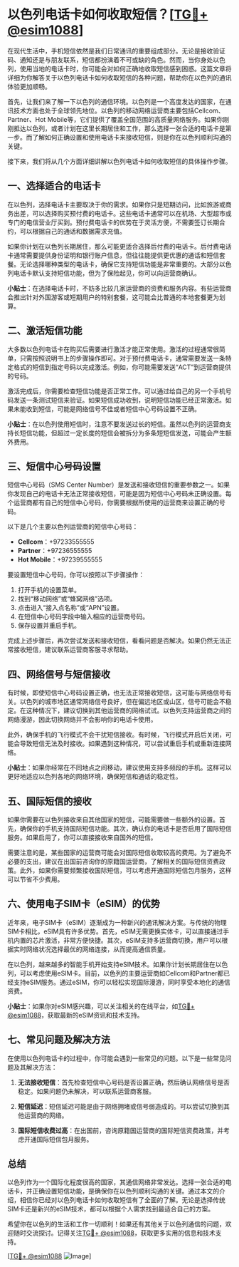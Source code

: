 # 以色列电话卡如何收取短信？[[TG💪+ @esim1088](https://t.me/s/esim1088)]

在现代生活中，手机短信依然是我们日常通讯的重要组成部分。无论是接收验证码、通知还是与朋友联系，短信都扮演着不可或缺的角色。然而，当你身处以色列，使用当地的电话卡时，你可能会对如何正确地收取短信感到困惑。这篇文章将详细为你解答关于以色列电话卡如何收取短信的各种问题，帮助你在以色列的通讯体验更加顺畅。

首先，让我们来了解一下以色列的通信环境。以色列是一个高度发达的国家，在通讯技术方面也处于全球领先地位。以色列的移动网络运营商主要包括Cellcom、Partner、Hot Mobile等，它们提供了覆盖全国范围的高质量网络服务。如果你刚刚抵达以色列，或者计划在这里长期居住和工作，那么选择一张合适的电话卡是第一步。而了解如何正确设置和使用电话卡来接收短信，则是你在以色列顺利沟通的关键。

接下来，我们将从几个方面详细讲解以色列电话卡如何收取短信的具体操作步骤。

## 一、选择适合的电话卡

在以色列，选择电话卡主要取决于你的需求。如果你只是短期访问，比如旅游或商务出差，可以选择购买预付费的电话卡。这些电话卡通常可以在机场、大型超市或专门的电信营业厅买到。预付费电话卡的优势在于灵活方便，不需要签订长期合约，可以根据自己的通话和数据需求充值。

如果你计划在以色列长期居住，那么可能更适合选择后付费的电话卡。后付费电话卡通常需要提供身份证明和银行账户信息，但往往能提供更优惠的通话和短信套餐。无论选择哪种类型的电话卡，确保它支持短信功能是非常重要的。大部分以色列电话卡默认支持短信功能，但为了保险起见，你可以向运营商确认。

**小贴士**：在选择电话卡时，不妨多比较几家运营商的资费和服务内容。有些运营商会推出针对外国游客或短期用户的特别套餐，这可能会比普通的本地套餐更为划算。

## 二、激活短信功能

大多数以色列电话卡在购买后需要进行激活才能正常使用。激活的过程通常很简单，只需按照说明书上的步骤操作即可。对于预付费电话卡，通常需要发送一条特定格式的短信到指定号码以完成激活。例如，你可能需要发送“ACT”到运营商提供的号码。

激活完成后，你需要检查短信功能是否正常工作。可以通过给自己的另一个手机号码发送一条测试短信来验证。如果短信成功收到，说明短信功能已经正常激活。如果未能收到短信，可能是网络信号不佳或者短信中心号码设置不正确。

**小贴士**：在以色列使用短信时，注意不要发送过长的短信。虽然以色列的运营商支持长短信功能，但超过一定长度的短信会被拆分为多条短短信发送，可能会产生额外费用。

## 三、短信中心号码设置

短信中心号码（SMS Center Number）是发送和接收短信的重要参数之一。如果你发现自己的电话卡无法正常接收短信，可能是因为短信中心号码未正确设置。每个运营商都有自己的短信中心号码，你需要根据所使用的运营商来设置正确的号码。

以下是几个主要以色列运营商的短信中心号码：

- **Cellcom**：+97233555555
- **Partner**：+97236555555
- **Hot Mobile**：+97239555555

要设置短信中心号码，你可以按照以下步骤操作：

1. 打开手机的设置菜单。
2. 找到“移动网络”或“蜂窝网络”选项。
3. 点击进入“接入点名称”或“APN”设置。
4. 在短信中心号码字段中输入相应的运营商号码。
5. 保存设置并重启手机。

完成上述步骤后，再次尝试发送和接收短信，看看问题是否解决。如果仍然无法正常接收短信，建议联系运营商客服寻求帮助。

## 四、网络信号与短信接收

有时候，即使短信中心号码设置正确，也无法正常接收短信，这可能与网络信号有关。以色列的城市地区通常网络信号良好，但在偏远地区或山区，信号可能会不稳定。在这种情况下，建议切换到其他运营商的网络试试。以色列支持运营商之间的网络漫游，因此切换网络并不会影响你的电话卡使用。

此外，确保手机的飞行模式不会干扰短信接收。有时候，飞行模式开启后关闭，可能会导致短信无法及时接收。如果遇到这种情况，可以尝试重启手机或重新连接网络。

**小贴士**：如果你经常在不同地点之间移动，建议使用支持多频段的手机。这样可以更好地适应以色列各地的网络环境，确保短信和通话的稳定性。

## 五、国际短信的接收

如果你需要在以色列接收来自其他国家的短信，可能需要做一些额外的设置。首先，确保你的手机支持国际短信功能。其次，确认你的电话卡是否启用了国际短信服务。如果启用了，你可以直接接收来自国外的短信。

需要注意的是，某些国家的运营商可能会对国际短信收取较高的费用。为了避免不必要的支出，建议在出国前咨询你的原籍国运营商，了解相关的国际短信资费政策。此外，如果你需要频繁接收国际短信，可以考虑开通国际短信包月服务，这样可以节省不少费用。

## 六、使用电子SIM卡（eSIM）的优势

近年来，电子SIM卡（eSIM）逐渐成为一种新兴的通讯解决方案。与传统的物理SIM卡相比，eSIM具有许多优势。首先，eSIM无需更换实体卡，可以直接通过手机内置的芯片激活，非常方便快捷。其次，eSIM支持多运营商切换，用户可以根据实时网络状况选择最优的网络连接，从而提高通信质量。

在以色列，越来越多的智能手机开始支持eSIM技术。如果你计划长期居住在以色列，可以考虑使用eSIM卡。目前，以色列的主要运营商如Cellcom和Partner都已经支持eSIM服务。通过eSIM，你可以轻松实现国际漫游，同时享受本地化的通信资费。

**小贴士**：如果你对eSIM感兴趣，可以关注相关的在线平台，如[TG💪+ @esim1088](https://t.me/s/esim1088)，获取最新的eSIM资讯和技术支持。

## 七、常见问题及解决方法

在使用以色列电话卡的过程中，你可能会遇到一些常见的问题。以下是一些常见问题及其解决方法：

1. **无法接收短信**：首先检查短信中心号码是否设置正确，然后确认网络信号是否稳定。如果问题仍未解决，可以联系运营商客服。
   
2. **短信延迟**：短信延迟可能是由于网络拥堵或信号弱造成的。可以尝试切换到其他运营商的网络。
   
3. **国际短信收费过高**：在出国前，咨询原籍国运营商的国际短信资费政策，并考虑开通国际短信包月服务。

## 总结

以色列作为一个国际化程度很高的国家，其通信网络非常发达。选择一张合适的电话卡，并正确设置短信功能，是确保你在以色列顺利沟通的关键。通过本文的介绍，相信你已经对以色列电话卡如何收取短信有了全面的了解。无论是选择传统SIM卡还是新兴的eSIM技术，都可以根据个人需求找到最适合自己的方案。

希望你在以色列的生活和工作一切顺利！如果还有其他关于以色列通信的问题，欢迎随时交流探讨。记得关注[TG💪+ @esim1088](https://t.me/s/esim1088)，获取更多实用的信息和技术支持。

[[TG💪+ @esim1088](https://t.me/s/esim1088) ![Image](https://i.postimg.cc/4NQfJmqS/Snipaste-2025-05-13-00-14-12.png)]